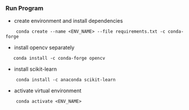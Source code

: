 ### Run Program

* create environment and install dependencies
```
    conda create --name <ENV_NAME> --file requirements.txt -c conda-forge
```

* install opencv separately
 ```
    conda install -c conda-forge opencv
```
* install scikit-learn
```
    conda install -c anaconda scikit-learn
```

* activate virtual environment
```
    conda activate <ENV_NAME>
```
